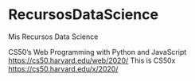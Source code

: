 # RecursosDataScience
Mis Recursos Data Science


CS50’s Web Programming with Python and JavaScript https://cs50.harvard.edu/web/2020/
This is CS50x https://cs50.harvard.edu/x/2020/
